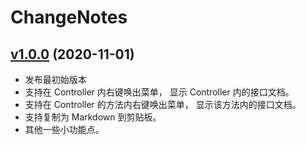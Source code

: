 # ChangeNotes


## [v1.0.0](https://github.com/liuzhihang/doc-view/releases/tag/v1.0.0) (2020-11-01)

- 发布最初始版本
- 支持在 Controller 内右键唤出菜单， 显示 Controller 内的接口文档。
- 支持在 Controller 的方法内右键唤出菜单， 显示该方法内的接口文档。
- 支持复制为 Markdown 到剪贴板。
- 其他一些小功能点。
